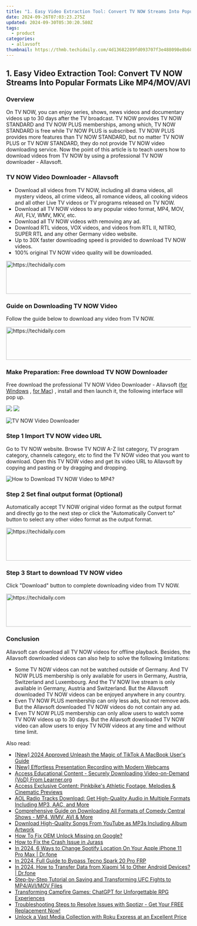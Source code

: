 ```yaml
---
title: "1. Easy Video Extraction Tool: Convert TV NOW Streams Into Popular Formats Like MP4/MOV/AVI"
date: 2024-09-26T07:03:23.275Z
updated: 2024-09-30T05:30:20.580Z
tags:
  - product
categories:
  - allavsoft
thumbnail: https://thmb.techidaily.com/4d13682289fd093707f3e488098e8b68b405e6325695bb2b5c751424b8cb1104.jpeg
---
```


## 1. Easy Video Extraction Tool: Convert TV NOW Streams Into Popular Formats Like MP4/MOV/AVI

### Overview

On TV NOW, you can enjoy series, shows, news videos and documentary videos up to 30 days after the TV broadcast. TV NOW provides TV NOW STANDARD and TV NOW PLUS memberships, among which, TV NOW STANDARD is free while TV NOW PLUS is subscribed. TV NOW PLUS provides more features than TV NOW STANDARD, but no matter TV NOW PLUS or TV NOW STANDARD, they do not provide TV NOW video downloading service. Now the point of this article is to teach users how to download videos from TV NOW by using a professional TV NOW downloader - Allavsoft.

### TV NOW Video Downloader - Allavsoft

* Download all videos from TV NOW, including all drama videos, all mystery videos, all crime videos, all romance videos, all cooking videos and all other Live TV videos or TV programs released on TV NOW.
* Download all TV NOW videos to any popular video format, MP4, MOV, AVI, FLV, WMV, MKV, etc.
* Download all TV NOW videos with removing any ad.
* Download RTL videos, VOX videos, and videos from RTL II, NITRO, SUPER RTL and any other Germany video website.
* Up to 30X faster downloading speed is provided to download TV NOW videos.
* 100% original TV NOW video quality will be downloaded.

<!-- affiliate ads begin -->
<a href="https://aligracehair.sjv.io/c/5597632/1880944/19272" target="_top" id="1880944">
  <img src="//a.impactradius-go.com/display-ad/19272-1880944" border="0" alt="https://techidaily.com" width="728" height="90"/>
</a>
<img height="0" width="0" src="https://aligracehair.sjv.io/i/5597632/1880944/19272" style="position:absolute;visibility:hidden;" border="0" />
<!-- affiliate ads end -->

### Guide on Downloading TV NOW Video

Follow the guide below to download any video from TV NOW.

<!-- affiliate ads begin -->
<a href="https://bluettiit.sjv.io/c/5597632/2148129/17093" target="_top" id="2148129">
  <img src="//a.impactradius-go.com/display-ad/17093-2148129" border="0" alt="https://techidaily.com" width="728" height="90"/>
</a>
<img height="0" width="0" src="https://bluettiit.sjv.io/i/5597632/2148129/17093" style="position:absolute;visibility:hidden;" border="0" />
<!-- affiliate ads end -->

### Make Preparation: Free download TV NOW Downloader

Free download the professional TV NOW Video Downloader - Allavsoft ([for Windows](https://tools.techidaily.com/allavsoft/products/) , [for Mac](https://tools.techidaily.com/allavsoft/products/)) , install and then launch it, the following interface will pop up.

[![](https://www.allavsoft.com/how-to/../images/how-to/free-download-win.jpg)](https://tools.techidaily.com/allavsoft/products/) [![](https://www.allavsoft.com/how-to/../images/how-to/free-download-mac.jpg)](https://tools.techidaily.com/allavsoft/products/)

![TV NOW Video Downloader](https://www.allavsoft.com/how-to/../images/allavsoft/screen-shot-600.jpg)

### Step 1 Import TV NOW video URL

Go to TV NOW website. Browse TV NOW A-Z list category, TV program category, channels category, etc to find the TV NOW video that you want to download. Open this TV NOW video and get its video URL to Allavsoft by copying and pasting or by dragging and dropping.

![How to Download TV NOW Video to MP4?](https://www.allavsoft.com/how-to/../images/how-to/download-rtmp-video/download-rtmp-video.jpg)

### Step 2 Set final output format (Optional)

Automatically accept TV NOW original video format as the output format and directly go to the next step or click the "Automatically Convert to" button to select any other video format as the output format.

<!-- affiliate ads begin -->
<a href="https://ursime.pxf.io/c/5597632/2136536/16384" target="_top" id="2136536">
  <img src="//a.impactradius-go.com/display-ad/16384-2136536" border="0" alt="https://techidaily.com" width="728" height="90"/>
</a>
<img height="0" width="0" src="https://ursime.pxf.io/i/5597632/2136536/16384" style="position:absolute;visibility:hidden;" border="0" />
<!-- affiliate ads end -->

### Step 3 Start to download TV NOW video

Click "Download" button to complete downloading video from TV NOW.

<!-- affiliate ads begin -->
<a href="https://appsumo.8odi.net/c/5597632/2151859/7443" target="_top" id="2151859">
  <img src="//a.impactradius-go.com/display-ad/7443-2151859" border="0" alt="https://techidaily.com" width="728" height="90"/>
</a>
<img height="0" width="0" src="https://appsumo.8odi.net/i/5597632/2151859/7443" style="position:absolute;visibility:hidden;" border="0" />
<!-- affiliate ads end -->

### Conclusion

Allavsoft can download all TV NOW videos for offline playback. Besides, the Allavsoft downloaded videos can also help to solve the following limitations:

* Some TV NOW videos can not be watched outside of Germany. And TV NOW PLUS membership is only available for users in Germany, Austria, Switzerland and Luxembourg. And the TV NOW live stream is only available in Germany, Austria and Switzerland. But the Allavsoft downloaded TV NOW videos can be enjoyed anywhere in any country.
* Even TV NOW PLUS membership can only less ads, but not remove ads. But the Allavsoft downloaded TV NOW videos do not contain any ad.
* Even TV NOW PLUS membership can only allow users to watch some TV NOW videos up to 30 days. But the Allavsoft downloaded TV NOW video can allow users to enjoy TV NOW videos at any time and without time limit.

<ins class="adsbygoogle"
     style="display:block"
     data-ad-format="autorelaxed"
     data-ad-client="ca-pub-7571918770474297"
     data-ad-slot="1223367746"></ins>

<ins class="adsbygoogle"
     style="display:block"
     data-ad-client="ca-pub-7571918770474297"
     data-ad-slot="8358498916"
     data-ad-format="auto"
     data-full-width-responsive="true"></ins>

<span class="atpl-alsoreadstyle">Also read:</span>
<div><ul>
<li><a href="https://tiktok-clips.techidaily.com/new-2024-approved-unleash-the-magic-of-tiktok-a-macbook-users-guide/"><u>[New] 2024 Approved Unleash the Magic of TikTok A MacBook User's Guide</u></a></li>
<li><a href="https://screen-recording.techidaily.com/new-effortless-presentation-recording-with-modern-webcams/"><u>[New] Effortless Presentation Recording with Modern Webcams</u></a></li>
<li><a href="https://fox-making.techidaily.com/access-educational-content-securely-downloading-video-on-demand-vod-from-learnerorg/"><u>Access Educational Content - Securely Downloading Video-on-Demand (VoD) From Learner.org</u></a></li>
<li><a href="https://fox-making.techidaily.com/access-exclusive-content-pinkbikes-athletic-footage-melodies-and-cinematic-previews/"><u>Access Exclusive Content: Pinkbike's Athletic Footage, Melodies & Cinematic Previews</u></a></li>
<li><a href="https://fox-making.techidaily.com/aol-radio-tracks-download-get-high-quality-audio-in-multiple-formats-including-mp3-aac-and-more/"><u>AOL Radio Tracks Download: Get High-Quality Audio in Multiple Formats Including MP3, AAC, and More</u></a></li>
<li><a href="https://fox-making.techidaily.com/comprehensive-guide-on-downloading-all-formats-of-comedy-central-shows-mp4-wmv-avi-and-more/"><u>Comprehensive Guide on Downloading All Formats of Comedy Central Shows - MP4, WMV, AVI & More</u></a></li>
<li><a href="https://fox-making.techidaily.com/download-high-quality-songs-from-youtube-as-mp3s-including-album-artwork/"><u>Download High-Quality Songs From YouTube as MP3s Including Album Artwork</u></a></li>
<li><a href="https://unlock-android.techidaily.com/how-to-fix-oem-unlock-missing-on-google-by-drfone-android/"><u>How To Fix OEM Unlock Missing on Google?</u></a></li>
<li><a href="https://win-solutions.techidaily.com/how-to-fix-the-crash-issue-in-jurass/"><u>How to Fix the Crash Issue in Jurass</u></a></li>
<li><a href="https://change-location.techidaily.com/in-2024-6-ways-to-change-spotify-location-on-your-apple-iphone-11-pro-max-drfone-by-drfone-virtual-ios/"><u>In 2024, 6 Ways to Change Spotify Location On Your Apple iPhone 11 Pro Max | Dr.fone</u></a></li>
<li><a href="https://bypass-frp.techidaily.com/in-2024-full-guide-to-bypass-tecno-spark-20-pro-frp-by-drfone-android/"><u>In 2024, Full Guide to Bypass Tecno Spark 20 Pro FRP</u></a></li>
<li><a href="https://android-transfer.techidaily.com/in-2024-how-to-transfer-data-from-xiaomi-14-to-other-android-devices-drfone-by-drfone-transfer-from-android-transfer-from-android/"><u>In 2024, How to Transfer Data from Xiaomi 14 to Other Android Devices? | Dr.fone</u></a></li>
<li><a href="https://fox-making.techidaily.com/step-by-step-tutorial-on-saving-and-transforming-ufc-fights-to-mp4avimov-files/"><u>Step-by-Step Tutorial on Saving and Transforming UFC Fights to MP4/AVI/MOV Files</u></a></li>
<li><a href="https://tech-savvy.techidaily.com/transforming-campfire-games-chatgpt-for-unforgettable-rpg-experiences/"><u>Transforming Campfire Games: ChatGPT for Unforgettable RPG Experiences</u></a></li>
<li><a href="https://fox-making.techidaily.com/troubleshooting-steps-to-resolve-issues-with-spotizr-get-your-free-replacement-now/"><u>Troubleshooting Steps to Resolve Issues with Spotizr - Get Your FREE Replacement Now!</u></a></li>
<li><a href="https://buynow-help.techidaily.com/unlock-a-vast-media-collection-with-roku-express-at-an-excellent-price/"><u>Unlock a Vast Media Collection with Roku Express at an Excellent Price</u></a></li>
</ul></div>

